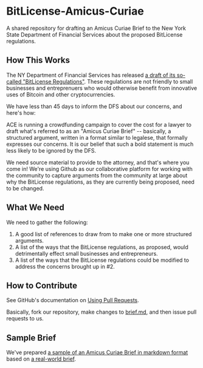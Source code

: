 BitLicense-Amicus-Curiae
========================
A shared repository for drafting an Amicus Curiae Brief to the New York State Department of Financial Services about the proposed BitLicense regulations.

## How This Works
The NY Department of Financial Services has released [a draft of its so-called "BitLicense Regulations"](http://www.dfs.ny.gov/about/press2014/pr1407171-vc.pdf). These regulations are not friendly to small businesses and entreprenuers who would otherwise benefit from innovative uses of Bitcoin and other cryptocurrencies.

We have less than 45 days to inform the DFS about our concerns, and here's how:

ACE is running a crowdfunding campaign to cover the cost for a lawyer to draft what's referred to as an "Amicus Curiae Brief" -- basically, a structured argument, written in a format similar to legalese, that formally expresses our concerns. It is our belief that such a bold statement is much less likely to be ignored by the DFS.

We need source material to provide to the attorney, and that's where you come in! We're using Github as our collaborative platform for working with the community to capture arguments from the community at large about why the BitLicense regulations, as they are currently being proposed, need to be changed.

## What We Need
We need to gather the following:

1. A good list of references to draw from to make one or more structured arguments.
2. A list of the ways that the BitLicense regulations, as proposed, would detrimentally effect small businesses and entrepreneurs.
3. A list of the ways that the BitLicense regulations could be modified to address the concerns brought up in #2.

## How to Contribute
See GitHub's documentation on [Using Pull Requests](https://help.github.com/articles/using-pull-requests).

Basically, fork our repository, make changes to [brief.md](https://github.com/ace-ny/BitLicense-Amicus-Curiae/blob/master/brief.md), and then issue pull requests to us.

## Sample Brief
We've prepared [a sample of an Amicus Curiae Brief in markdown format](https://github.com/ace-ny/BitLicense-Amicus-Curiae/blob/master/sample%20brief.md) based on [a real-world brief](http://www.afer.org/wp-content/uploads/2013/02/12-144-bsac-KluweAyanbadejo.pdf).
